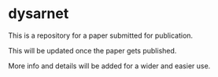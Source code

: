 # dysarnet

This is a repository for a paper submitted for publication.

This will be updated once the paper gets published. 

More info and details will be added for a wider and easier use.
